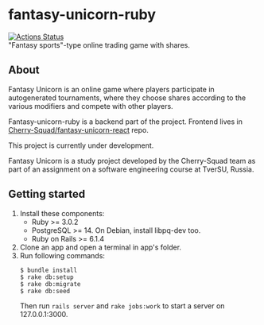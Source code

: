 # fantasy-unicorn-ruby

[![Actions Status](https://github.com/Cherry-Squad/fantasy-unicorn-ruby/actions/workflows/specs.yml/badge.svg)](https://github.com/Cherry-Squad/fantasy-unicorn-ruby/actions/workflows/specs.yml)  
"Fantasy sports"-type online trading game with shares.

## About

Fantasy Unicorn is an online game where players participate in autogenerated tournaments, where they choose shares
according to the various modifiers and compete with other players.

Fantasy-unicorn-ruby is a backend part of the project. Frontend lives
in [Cherry-Squad/fantasy-unicorn-react](https://github.com/Cherry-Squad/fantasy-unicorn-react) repo.

This project is currently under development.

Fantasy Unicorn is a study project developed by the Cherry-Squad team as part of an assignment on a software engineering
course at TverSU, Russia.

## Getting started

1. Install these components:
   - Ruby >= 3.0.2
   - PostgreSQL >= 14. On Debian, install libpq-dev too.
   - Ruby on Rails >= 6.1.4
2. Clone an app and open a terminal in app's folder.
3. Run following commands:
    ```shell
    $ bundle install
    $ rake db:setup
    $ rake db:migrate
    $ rake db:seed
    ```
   Then run `rails server` and `rake jobs:work` to start a server on 127.0.0.1:3000.

